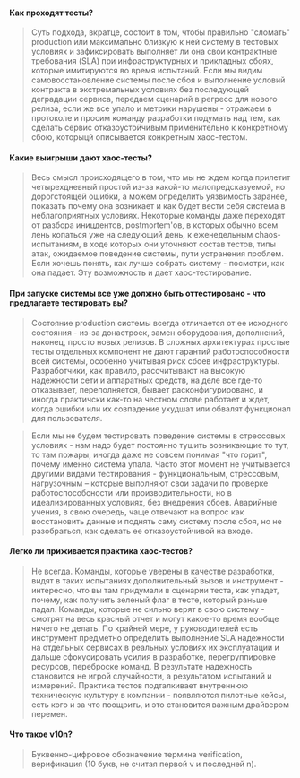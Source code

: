#### Как проходят тесты?

> Суть подхода, вкратце, состоит в том, чтобы правильно "сломать" production или максимально близкую к ней систему в тестовых условиях и зафиксировать выполняет ли она свои контрактные требования (SLA) при инфраструктурных и прикладных сбоях, которые имитируются во время испытаний. Если мы видим самовосстановление системы после сбоя и выполнение условий контракта в экстремальных условиях без последующей деградации сервиса, передаем сценарий в регресс для нового релиза, если же все упало и метрики нарушены - отражаем в протоколе и просим команду разработки подумать над тем, как сделать сервис отказоустойчивым применительно к конкретному сбою, которыцй описывается конкретным хаос-тестом. 

#### Какие выигрыши дают хаос-тесты?

> Весь смысл происходящего в том, что мы не ждем когда прилетит четырехдневный простой из-за какой-то малопредсказуемой, но дорогстоящей ошибки, а можем определить уязвимость заранее, показать почему она возникает и как будет вести себя система в неблагоприятных условиях. Некоторые команды даже переходят от разбора иницдентов, postmortem'ов, в которых обычно всем лень копаться уже на следующий день, к еженедельным chaos-испытаниям, в ходе которых они уточняют состав тестов, типы атак, ожидаемое поведение системы, пути устранения проблем. Если хочешь понять, как лучше собрать систему - посмотри, как она падает. Эту возможность и дает хаос-тестирование. 

#### При запуске системы все уже должно быть оттестировано - что предлагаете тестировать вы?

> Состояние production системы всегда отличается от ее исходного состояния - из-за донастроек, замен оборудования, дополнений, наконец, просто новых релизов. В сложных архитектурах простые тесты отдельных компонент не дают гарантий работоспособности всей системы, особенно учитывая риск сбоев инфраструктуры. Разработчики, как правило, рассчитывают на высокую надежности сети и аппаратных средств, на деле все где-то отказывает, переполняется, бывает расконфигурировано, и иногда практичски как-то на честном слове работает и ждет, когда ошибки или их совпадение ухудшат или обвалят функционал для пользователя. 

> Если мы не будем тестировать поведение системы в стрессовых условиях - нам надо будет постоянно тушить возникающие то тут, то там пожары, иногда даже не совсем понимая "что горит", почему именно система упала. Часто этот момент не учитывается другими видами тестирования - функциональным, стрессовым, нагрузочным – которые выполняют свои задачи по проверке работоспособсности или производительности, но в идеализированных условиях, без внедрения сбоев. Аварийные учения, в свою очередь,  чаще отвечают на вопрос как восстановить данные и поднять саму систему после сбоя, но не разобраться, как сделать ее отказоустойчивой на входе.

#### Легко ли приживается практика хаос-тестов?

> Не всегда. Команды, которые уверены в качестве разработки, видят в таких испытаниях дополнительный вызов и инструмент - интересно, что вы там придумали в сценарии теста, как упадет, почему, как получить зеленый флаг в тесте, который раньше падал. Команды, которые не сильно верят в свою систему - смотрят на весь красный отчет и могут какое-то время вообще ничего не делать. По крайней мере, у руководителей есть инструмент предметно определить выполнение SLA надежности на отдельных сервисах в реальных условиях их эксплуатации и дальше сфокусировать усилия в разработке, перегруппировке ресурсов, переброске команд. В результате надежность становится не игрой случайности, а результатом испытаний и измерений. Практика тестов подталкивает внутреннюю техническую культуру в компании - появляются пилотные кейсы, есть кого и за что поощрить, и это становится важным драйвером перемен.

#### Что такое v10n?

> Буквенно-цифровое обозначение термина verification, верификация (10 букв, не считая первой v и последней n).


